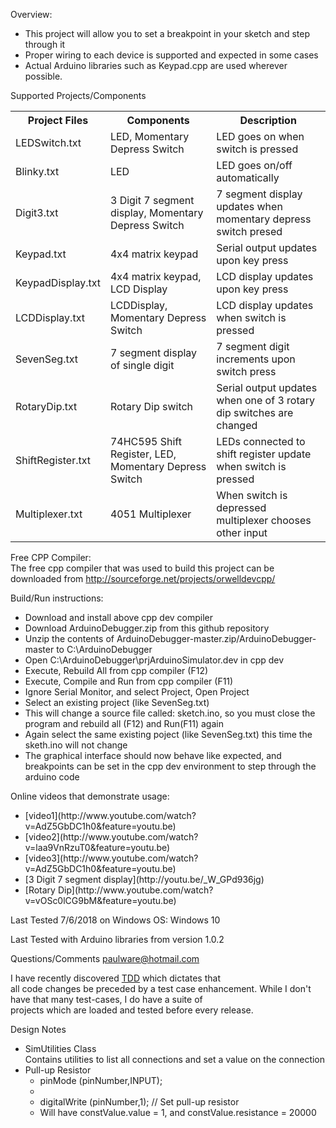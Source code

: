 Overview:
  <ul>
  <li>This project will allow you to set a breakpoint in your sketch and step through it</li>
  <li>Proper wiring to each device is supported and expected in some cases</li>
  <li>Actual Arduino libraries such as Keypad.cpp are used wherever possible.</li>
  </ul>
  
Supported Projects/Components<br>
<TABLE>
<tr><th>Project Files</th><th>Components</th><th>Description</th></tr>
<tr><td>LEDSwitch.txt</td><td>LED, Momentary Depress Switch</td><td>LED goes on when switch is pressed</td></tr>
<tr><td>Blinky.txt</td><td>LED</td><td>LED goes on/off automatically</td></tr>
<tr><td>Digit3.txt</td><td>3 Digit 7 segment display, Momentary Depress Switch</td><td>7 segment display updates when momentary depress switch presed</td></tr>
<tr><td>Keypad.txt</td><td>4x4 matrix keypad</td><td>Serial output updates upon key press</td></tr>
<tr><td>KeypadDisplay.txt</td><td>4x4 matrix keypad, LCD Display</td><td>LCD display updates upon key press</td></tr>
<tr><td>LCDDisplay.txt</td><td>LCDDisplay, Momentary Depress Switch</td><td>LCD display updates when switch is pressed</td></tr>
<tr><td>SevenSeg.txt</td><td>7 segment display of single digit</td><td>7 segment digit increments upon switch press</td></tr>
<tr><td>RotaryDip.txt</td><td>Rotary Dip switch</td><td>Serial output updates when one of 3 rotary dip switches are changed</td></tr>
<tr><td>ShiftRegister.txt</td><td>74HC595 Shift Register, LED, Momentary Depress Switch</td><td>LEDs connected to shift register update when switch is pressed</td></tr>
<tr><td>Multiplexer.txt</td><td>4051 Multiplexer</td><td>When switch is depressed multiplexer chooses other input</td></tr>
</TABLE>

Free CPP Compiler:  
  The free cpp compiler that was used to build this project can be downloaded from
  http://sourceforge.net/projects/orwelldevcpp/ 

Build/Run instructions:
  <ul>
  <li>Download and install above cpp dev compiler</li>
  <li>Download ArduinoDebugger.zip from this github repository</li>
  <li>Unzip the contents of ArduinoDebugger-master.zip/ArduinoDebugger-master to C:\ArduinoDebugger</li>
  <li>Open C:\ArduinoDebugger\prjArduinoSimulator.dev in cpp dev</li>
  <li>Execute, Rebuild All from cpp compiler (F12)</li>
  <li>Execute, Compile and Run from cpp compiler (F11)</li>
  <li>Ignore Serial Monitor, and select Project, Open Project</li>
  <li>Select an existing project (like SevenSeg.txt)</li>
  <li>This will change a source file called: sketch.ino, so you must close the program and rebuild all (F12) and Run(F11) again</li>
  <li>Again select the same existing poject (like SevenSeg.txt) this time the sketh.ino will not change</li>
  <li>The graphical interface should now behave like expected, and breakpoints can be set in the cpp dev environment to step through the arduino code </li>
  </ul> 
  
Online videos that demonstrate usage:
<ul>
  <li>[video1](http://www.youtube.com/watch?v=AdZ5GbDC1h0&feature=youtu.be)</li>
  <li>[video2](http://www.youtube.com/watch?v=laa9VnRzuT0&feature=youtu.be)</li>
  <li>[video3](http://www.youtube.com/watch?v=AdZ5GbDC1h0&feature=youtu.be)</li>  
  <li>[3 Digit 7 segment display](http://youtu.be/_W_GPd936jg)</li>
  <li>[Rotary Dip](http://www.youtube.com/watch?v=vOSc0lCG9bM&feature=youtu.be)</li>
</ul>  
  
Last Tested 7/6/2018 on Windows OS:
  Windows 10
  
Last Tested with Arduino libraries from version
  1.0.2   
  
Questions/Comments
  paulware@hotmail.com
  
I have recently discovered <a href="http://en.wikipedia.org/wiki/Test-driven_development">TDD</a> which dictates that<br>
all code changes be preceded by a test case enhancement.  While I don't have that many test-cases, I do have a suite of <br>
projects which are loaded and tested before every release.

Design Notes
<ul>
<li>SimUtilities Class<br>
     Contains utilities to list all connections and set a value on the connection
</li>
<li>Pull-up Resistor
<ul>
  <li>pinMode (pinNumber,INPUT);<li>
  <li>digitalWrite (pinNumber,1); // Set pull-up resistor</li>
  <li>Will have constValue.value = 1, and constValue.resistance = 20000</li>
</ul>
</li>
</ul>
  

